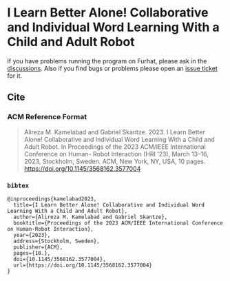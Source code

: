 # I Learn Better Alone! Collaborative and Individual Word Learning With a Child and Adult Robot

If you have problems running the program on Furhat, please ask in the [discussions](https://github.com/horotat/Card-Game-21/discussions). Also if you find bugs or problems please open an [issue ticket](https://github.com/horotat/Card-Game-21/issues) for it.


## Cite

### ACM Reference Format
> Alireza M. Kamelabad and Gabriel Skantze. 2023. I Learn Better Alone!
> Collaborative and Individual Word Learning With a Child and Adult Robot.
> In Proceedings of the 2023 ACM/IEEE International Conference on Human-
> Robot Interaction (HRI ’23), March 13–16, 2023, Stockholm, Sweden. ACM,
> New York, NY, USA, 10 pages. https://doi.org/10.1145/3568162.3577004

### `bibtex`
```{bibtex}
@inproceedings{kamelabad2023,
  title={I Learn Better Alone! Collaborative and Individual Word Learning With a Child and Adult Robot},
  author={Alireza M. Kamelabad and Gabriel Skantze},
  booktitle={Proceedings of the 2023 ACM/IEEE International Conference on Human-Robot Interaction},
  year={2023},
  address={Stockholm, Sweden},
  publisher={ACM},
  pages={10.},
  doi={10.1145/3568162.3577004},
  url={https://doi.org/10.1145/3568162.3577004}
}
```
